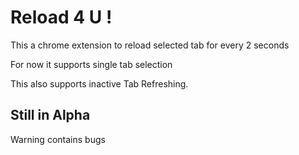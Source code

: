 # Reload 4 U !

This a chrome extension to reload selected tab for every 2 seconds

For now it supports single tab selection

This also supports inactive Tab Refreshing.


## Still in Alpha

Warning contains bugs
